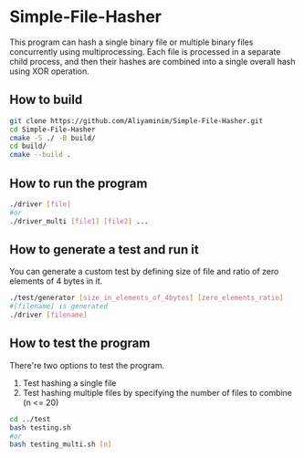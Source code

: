 # Simple-File-Hasher
This program can hash a single binary file or multiple binary files concurrently using multiprocessing. Each file is processed in a separate child process, and then their hashes are combined into a single overall hash using XOR operation.

## How to build
```bash
git clone https://github.com/Aliyaminim/Simple-File-Hasher.git
cd Simple-File-Hasher
cmake -S ./ -B build/
cd build/
cmake --build .
```

## How to run the program
```bash
./driver [file]
#or
./driver_multi [file1] [file2] ...
```

## How to generate a test and run it
You can generate a custom test by defining size of file and ratio of zero elements of 4 bytes in it.
```bash
./test/generator [size_in_elements_of_4bytes] [zero_elements_ratio]
#[filename] is generated
./driver [filename]
```

## How to test the program 
There're two options to test the program.

1) Test hashing a single file
2) Test hashing multiple files by specifying the number of files to combine (n <= 20)
```bash
cd ../test
bash testing.sh
#or
bash testing_multi.sh [n]
```

